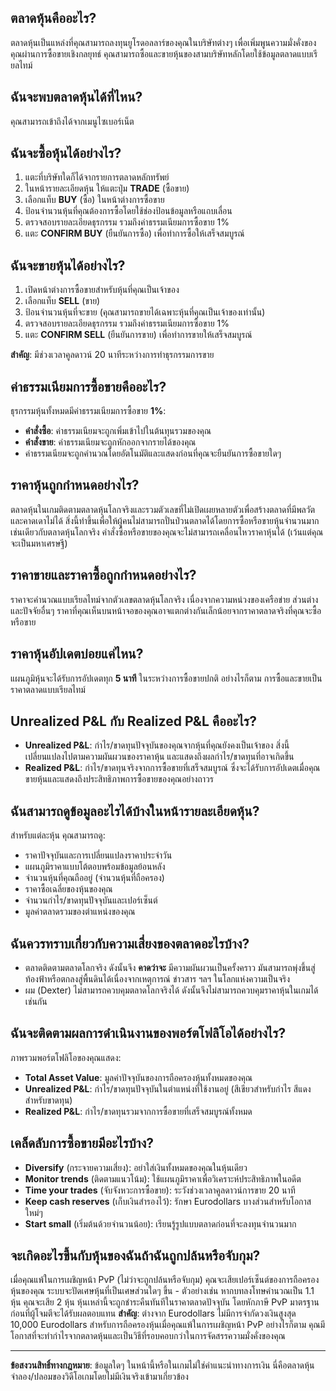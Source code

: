 ## ตลาดหุ้นคืออะไร?

ตลาดหุ้นเป็นแหล่งที่คุณสามารถลงทุนยูโรดอลลาร์ของคุณในบริษัทต่างๆ เพื่อเพิ่มพูนความมั่งคั่งของคุณผ่านการซื้อขายเชิงกลยุทธ์ คุณสามารถซื้อและขายหุ้นของสามบริษัทหลักโดยใช้ข้อมูลตลาดแบบเรียลไทม์

## ฉันจะพบตลาดหุ้นได้ที่ไหน?

คุณสามารถเข้าถึงได้จากเมนูไซเบอร์เน็ต

## ฉันจะซื้อหุ้นได้อย่างไร?

1. แตะที่บริษัทใดก็ได้จากรายการตลาดหลักทรัพย์
2. ในหน้ารายละเอียดหุ้น ให้แตะปุ่ม **TRADE** (ซื้อขาย)
3. เลือกแท็บ **BUY** (ซื้อ) ในหน้าต่างการซื้อขาย
4. ป้อนจำนวนหุ้นที่คุณต้องการซื้อโดยใช้ช่องป้อนข้อมูลหรือแถบเลื่อน
5. ตรวจสอบรายละเอียดธุรกรรม รวมถึงค่าธรรมเนียมการซื้อขาย 1%
6. แตะ **CONFIRM BUY** (ยืนยันการซื้อ) เพื่อทำการซื้อให้เสร็จสมบูรณ์

## ฉันจะขายหุ้นได้อย่างไร?

1. เปิดหน้าต่างการซื้อขายสำหรับหุ้นที่คุณเป็นเจ้าของ
2. เลือกแท็บ **SELL** (ขาย)
3. ป้อนจำนวนหุ้นที่จะขาย (คุณสามารถขายได้เฉพาะหุ้นที่คุณเป็นเจ้าของเท่านั้น)
4. ตรวจสอบรายละเอียดธุรกรรม รวมถึงค่าธรรมเนียมการซื้อขาย 1%
5. แตะ **CONFIRM SELL** (ยืนยันการขาย) เพื่อทำการขายให้เสร็จสมบูรณ์

**สำคัญ**: มีช่วงเวลาคูลดาวน์ 20 นาทีระหว่างการทำธุรกรรมการขาย

## ค่าธรรมเนียมการซื้อขายคืออะไร?

ธุรกรรมหุ้นทั้งหมดมีค่าธรรมเนียมการซื้อขาย **1%**:

- **คำสั่งซื้อ**: ค่าธรรมเนียมจะถูกเพิ่มเข้าไปในต้นทุนรวมของคุณ
- **คำสั่งขาย**: ค่าธรรมเนียมจะถูกหักออกจากรายได้ของคุณ
- ค่าธรรมเนียมจะถูกคำนวณโดยอัตโนมัติและแสดงก่อนที่คุณจะยืนยันการซื้อขายใดๆ

## ราคาหุ้นถูกกำหนดอย่างไร?

ตลาดหุ้นในเกมติดตามตลาดหุ้นโลกจริงและรวมตัวเลขที่ไม่เปิดเผยหลายตัวเพื่อสร้างตลาดที่มีพลวัตและคาดเดาไม่ได้
สิ่งนี้ทำขึ้นเพื่อให้ผู้คนไม่สามารถปั่นป่วนตลาดได้โดยการซื้อหรือขายหุ้นจำนวนมาก เช่นเดียวกับตลาดหุ้นโลกจริง คำสั่งซื้อหรือขายของคุณจะไม่สามารถเคลื่อนไหวราคาหุ้นได้ (เว้นแต่คุณจะเป็นมหาเศรษฐี)

## ราคาขายและราคาซื้อถูกกำหนดอย่างไร?

ราคาจะคำนวณแบบเรียลไทม์จากตัวเลขตลาดหุ้นโลกจริง เนื่องจากความหน่วงของเครือข่าย ส่วนต่าง และปัจจัยอื่นๆ ราคาที่คุณเห็นบนหน้าจอของคุณอาจแตกต่างกันเล็กน้อยจากราคาตลาดจริงที่คุณจะซื้อหรือขาย

## ราคาหุ้นอัปเดตบ่อยแค่ไหน?

แผนภูมิหุ้นจะได้รับการอัปเดตทุก **5 นาที** ในระหว่างการซื้อขายปกติ
อย่างไรก็ตาม การซื้อและขายเป็นราคาตลาดแบบเรียลไทม์

## Unrealized P&L กับ Realized P&L คืออะไร?

- **Unrealized P&L**: กำไร/ขาดทุนปัจจุบันของคุณจากหุ้นที่คุณยังคงเป็นเจ้าของ สิ่งนี้เปลี่ยนแปลงไปตามความผันผวนของราคาหุ้น และแสดงถึงผลกำไร/ขาดทุนที่อาจเกิดขึ้น
- **Realized P&L**: กำไร/ขาดทุนจริงจากการซื้อขายที่เสร็จสมบูรณ์ ซึ่งจะได้รับการอัปเดตเมื่อคุณขายหุ้นและแสดงถึงประสิทธิภาพการซื้อขายของคุณอย่างถาวร

## ฉันสามารถดูข้อมูลอะไรได้บ้างในหน้ารายละเอียดหุ้น?

สำหรับแต่ละหุ้น คุณสามารถดู:

- ราคาปัจจุบันและการเปลี่ยนแปลงราคาประจำวัน
- แผนภูมิราคาแบบโต้ตอบพร้อมข้อมูลย้อนหลัง
- จำนวนหุ้นที่คุณถืออยู่ (จำนวนหุ้นที่ถือครอง)
- ราคาซื้อเฉลี่ยของหุ้นของคุณ
- จำนวนกำไร/ขาดทุนปัจจุบันและเปอร์เซ็นต์
- มูลค่าตลาดรวมของตำแหน่งของคุณ

## ฉันควรทราบเกี่ยวกับความเสี่ยงของตลาดอะไรบ้าง?

- ตลาดติดตามตลาดโลกจริง ดังนั้นจึง **คาดว่าจะ** มีความผันผวนเป็นครั้งคราว
  มันสามารถพุ่งขึ้นสู่ท้องฟ้าหรือตกลงสู่พื้นดินได้เนื่องจากเหตุการณ์ ข่าวสาร ฯลฯ ในโลกแห่งความเป็นจริง
- ผม (Dexter) ไม่สามารถควบคุมตลาดโลกจริงได้ ดังนั้นจึงไม่สามารถควบคุมราคาหุ้นในเกมได้เช่นกัน

## ฉันจะติดตามผลการดำเนินงานของพอร์ตโฟลิโอได้อย่างไร?

ภาพรวมพอร์ตโฟลิโอของคุณแสดง:

- **Total Asset Value**: มูลค่าปัจจุบันของการถือครองหุ้นทั้งหมดของคุณ
- **Unrealized P&L**: กำไร/ขาดทุนปัจจุบันในตำแหน่งที่ใช้งานอยู่ (สีเขียวสำหรับกำไร สีแดงสำหรับขาดทุน)
- **Realized P&L**: กำไร/ขาดทุนรวมจากการซื้อขายที่เสร็จสมบูรณ์ทั้งหมด

## เคล็ดลับการซื้อขายมีอะไรบ้าง?

- **Diversify** (กระจายความเสี่ยง): อย่าใส่เงินทั้งหมดของคุณในหุ้นเดียว
- **Monitor trends** (ติดตามแนวโน้ม): ใช้แผนภูมิราคาเพื่อวิเคราะห์ประสิทธิภาพในอดีต
- **Time your trades** (จับจังหวะการซื้อขาย): ระวังช่วงเวลาคูลดาวน์การขาย 20 นาที
- **Keep cash reserves** (เก็บเงินสำรองไว้): รักษา Eurodollars บางส่วนสำหรับโอกาสใหม่ๆ
- **Start small** (เริ่มต้นด้วยจำนวนน้อย): เรียนรู้รูปแบบตลาดก่อนที่จะลงทุนจำนวนมาก

## จะเกิดอะไรขึ้นกับหุ้นของฉันถ้าฉันถูกปล้นหรือจับกุม?

เมื่อคุณแพ้ในการเผชิญหน้า PvP (ไม่ว่าจะถูกปล้นหรือจับกุม) คุณจะเสียเปอร์เซ็นต์ของการถือครองหุ้นของคุณ ระบบจะปัดเศษหุ้นที่เป็นเศษส่วนใดๆ ขึ้น - ตัวอย่างเช่น หากบทลงโทษคำนวณเป็น 1.1 หุ้น คุณจะเสีย 2 หุ้น หุ้นเหล่านี้จะถูกชำระคืนทันทีในราคาตลาดปัจจุบัน โดยหักภาษี PvP มาตรฐานก่อนที่ผู้โจมตีจะได้รับผลตอบแทน
**สำคัญ**: ต่างจาก Eurodollars ไม่มีการจำกัดวงเงินสูงสุด 10,000 Eurodollars สำหรับการถือครองหุ้นเมื่อคุณแพ้ในการเผชิญหน้า PvP อย่างไรก็ตาม คุณมีโอกาสที่จะทำกำไรจากตลาดหุ้นและเป็นวิธีที่รอบคอบกว่าในการจัดสรรความมั่งคั่งของคุณ

---

**ข้อสงวนสิทธิ์ทางกฎหมาย**:
ข้อมูลใดๆ ในหน้านี้หรือในเกมไม่ใช่คำแนะนำทางการเงิน นี่คือตลาดหุ้นจำลอง/ปลอมของวิดีโอเกมโดยไม่มีเงินจริงเข้ามาเกี่ยวข้อง
